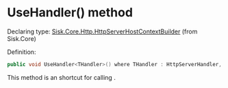 <!--

Copyrights 2023 Sisk Framework - CypherPotato
Published under MIT license

!!! DO NOT EDIT THIS FILE !!!
This file was generated by a tool in the Sisk package. To edit the information in this documentation,
edit the XML documentation present in the Sisk source code.

-->


# UseHandler() method

Declaring type: [Sisk.Core.Http.HttpServerHostContextBuilder](/read?q=/contents/spec/Sisk.Core.Http.HttpServerHostContextBuilder.md) (from Sisk.Core)


Definition:

```cs
public void UseHandler<THandler>() where THandler : HttpServerHandler, new()
```

This method is an shortcut for calling <see cref="M:Sisk.Core.Http.HttpServer.RegisterHandler``1" />.

